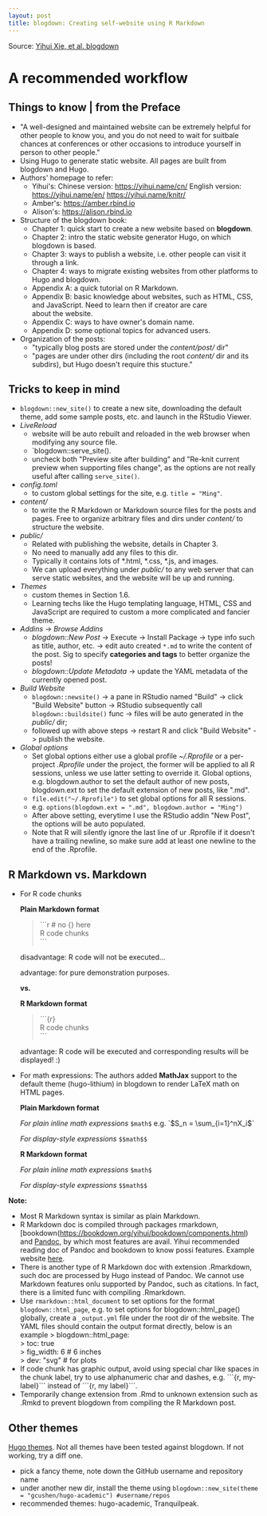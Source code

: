 ```yaml
---
layout: post
title: blogdown: Creating self-website using R Markdown
---
```


Source: [Yihui Xie, et al. blogdown](https://bookdown.org/yihui/blogdown)

# A recommended workflow

## Things to know | from the Preface
- "A well-designed and maintained website can be extremely helpful for other people to know you, and you do not need to wait for suitbale chances at conferences or other occasions to introduce yourself in person to other people."
- Using Hugo to generate static website. All pages are built from blogdown and Hugo.
- Authors' homepage to refer:
  - Yihui's: Chinese version: https://yihui.name/cn/     English version: https://yihui.name/en/   https://yihui.name/knitr/
  - Amber's: https://amber.rbind.io
  - Alison's: https://alison.rbind.io
- Structure of the blogdown book:
  - Chapter 1: quick start to create a new website based on **blogdown**.
  - Chapter 2: intro the static website generator Hugo, on which blogdown is based.
  - Chapter 3: ways to publish a website, i.e. other people can visit it through a link.
  - Chapter 4: ways to migrate existing websites from other platforms to Hugo and blogdown.
  - Appendix A: a quick tutorial on R Markdown.
  - Appendix B: basic knowledge about websites, such as HTML, CSS, and JavaScript. Need to learn then if creator are care    
                about the website.
  - Appendix C: ways to have owner's domain name.
  - Appendix D: some optional topics for advanced users.
- Organization of the posts:
  - "typically blog posts are stored under the *content/post/* dir"
  - "pages are under other dirs (including the root *content/* dir and its subdirs), but Hugo doesn't require this stucture."
  
## Tricks to keep in mind
- `blogdown::new_site()` to create a new site, downloading the default theme, add some sample posts, etc. and launch in the      RStudio Viewer.
- *LiveReload*
  - website will be auto rebuilt and reloaded in the web browser when modifying any source file.
  - `blogdown::serve_site().
  - uncheck both "Preview site after building" and "Re-knit current preview when supporting files change", as the options         are not really useful after calling `serve_site()`.
- *config.toml*
  - to custom global settings for the site, e.g. `title = "Ming"`.
- *content/*
  - to write the R Markdown or Markdown source files for the posts and pages. Free to organize arbitrary files and dirs           under *content/* to structure the website.
- *public/*
  - Related with publishing the website, details in Chapter 3.
  - No need to manually add any files to this dir.
  - Typically it contains lots of \*.html, \*.css, \*.js, and images.
  - We can upload everything under *public/* to any web server that can serve static websites, and the website will be up         and running.
- *Themes*
  - custom themes in Section 1.6.
  - Learning techs like the Hugo templating language, HTML, CSS and JavaScript are required to custom a more complicated and       fancier theme.
- *Addins* -> *Browse Addins*
  - *blogdown::New Post* -> Execute -> Install Package -> type info such as title, author, etc. -> edit auto created `*.md`       to write the content of the post. Sig to specify **categories and tags** to better organize the posts!
  - *blogdown::Update Metadata* -> update the YAML metadata of the currently opened post.
- *Build Website*
  - `blogdown::newsite()` -> a pane in RStudio named "Build" -> click "Build Website" button -> RStudio subsequently call         `blogdown::buildsite()` func -> files will be auto generated in the *public/* dir;
  - followed up with above steps -> restart R and click "Build Website" -> publish the website.
- *Global options*
  - Set global options either use a global profile *~/.Rprofile* or a per-project *.Rprofile* under the project, the former       will be applied to all R sessions, unless we use latter setting to override it. Global options, e.g. blogdown.author to       set the default author of new posts, blogdown.ext to set the default extension of new posts, like ".md".
  - `file.edit("~/.Rprofile")` to set global options for all R sessions.
  - e.g. `options(blogdown.ext = ".md", blogdown.author = "Ming")`
  - After above setting, everytime I use the RStudio addin "New Post", the options will be auto populated.
  - Note that R will silently ignore the last line of ur .Rprofile if it doesn't have a trailing newline, so make sure add         at least one newline to the end of the .Rprofile.
  
## R Markdown vs. Markdown
- For R code chunks
    
    **Plain Markdown format**
  
    > \`\`\`r \# no {} here  
    > R code chunks  
    > \`\`\`
    
  disadvantage: R code will not be executed...
    
  advantage: for pure demonstration purposes.
    
  **vs.**
    
   **R Markdown format**
  
    > \`\`\`{r}  
    > R code chunks  
    > \`\`\`
    
  advantage: R code will be executed and corresponding results will be displayed! :)
  
- For math expressions: The authors added **MathJax** support to the default theme (hugo-lithium) in blogdown to render LaTeX math on HTML pages.

    **Plain Markdown format**
    
    *For plain inline math expressions*
    ``$math$`` e.g. \`$S_n = \sum_{i=1}^nX_i$\`
    
    *For display-style expressions*
    ``$$math$$``
    
    **R Markdown format**
    
    *For plain inline math expressions*
    `$math$`
    
    *For display-style expressions*
    `$$math$$`
    
**Note:**
- Most R Markdown syntax is similar as plain Markdown.
- R Markdown doc is compiled through packages rmarkdown, [bookdown(https://bookdown.org/yihui/bookdown/components.html)         and [Pandoc](http://pandoc.org/MANUAL.html#pandocs-markdown), by which most features are avail. Yihui recommended             reading doc of Pandoc and bookdown to know possi features. Example website [here](https://blogdown-demo.rbind.io).
- There is another type of R Markdown doc with extension .Rmarkdown, such doc are processed by Hugo instead of Pandoc.           We cannot use Markdown features onlu supported by Pandoc, such as citations. In fact, there is a limited func with             compiling .Rmarkdown.
- Use `rmarkdown::html_document` to set options for the format `blogdown::html_page`, e.g. to set options for                   blogdown::html_page() globally, create a `_output.yml` file under the root dir of the website. The YAML files should           contain the output format directly, below is an example
      > blogdown::html_page:  
      >   toc: true  
      >   fig_width: 6 # 6 inches  
      >   dev: "svg" # for plots
- If code chunk has graphic output, avoid using special char like spaces in the chunk label, try to use alphanumeric char        and dashes, e.g. \`\`\`{r, my-label}\`\`\` instead of \`\`\`{r, my label}\`\`\`.
- Temporarily change extension from .Rmd to unknown extension such as .Rmkd to prevent blogdown from compiling the R            Markdown post.
     
## Other themes
[Hugo themes](http://themes.gohugo.io). Not all themes have been tested against blogdown. If not working, try a diff one.
- pick a fancy theme, note down the GitHub username and repository name
- under another new dir, install the theme using `blogdown::new_site(theme = "gcushen/hugo-academic") #username/repos`
- recommended themes: hugo-academic, Tranquilpeak.


